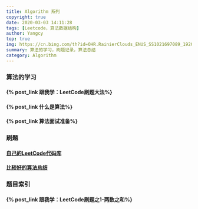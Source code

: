 ```yaml
---
title: Algorithm 系列
copyright: true
date: 2020-03-03 14:11:28
tags: [Leetcode，算法数据结构]
author: Yangcy
top: true
img: https://cn.bing.com/th?id=OHR.RainierClouds_ENUS_SS1021697089_1920x1080_HD_ZH-CN170801398.jpg&rf=LaDigue_1920x1080.jpg&pid=hp
summary: 算法的学习，刷题记录，算法总结
category: Algorithm
---
```


### 算法的学习

#### {% post_link 跟我学：LeetCode刷题大法%}

#### {% post_link 什么是算法%}

#### {% post_link 算法面试准备%}

### 刷题

#### [自己的LeetCode代码库](https://github.com/ZhengYangxin/LeetCode)

#### [比较好的算法总结](https://github.com/labuladong/fucking-algorithm)

### 题目索引

#### {% post_link 跟我学：LeetCode刷题之1-两数之和%}









